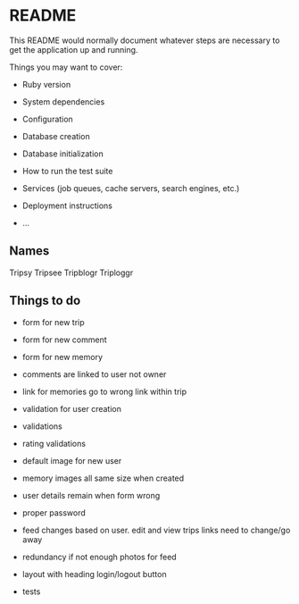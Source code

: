 # README

This README would normally document whatever steps are necessary to get the
application up and running.

Things you may want to cover:

* Ruby version

* System dependencies

* Configuration

* Database creation

* Database initialization

* How to run the test suite

* Services (job queues, cache servers, search engines, etc.)

* Deployment instructions

* ...

## Names
Tripsy
Tripsee
Tripblogr
Triploggr


## Things to do
<!-- - update login /signup page -->
<!-- - form for new user -->
- form for new trip
- form for new comment
- form for new memory
- comments are linked to user not owner
- link for memories go to wrong link within trip
- validation for user creation
- validations
- rating validations
- default image for new user
- memory images all same size when created
- user details remain when form wrong
- proper password
- feed changes based on user. edit and view trips links need to change/go away
- redundancy if not enough photos for feed
- layout with heading login/logout button

- tests
